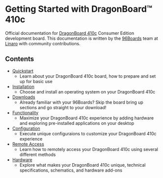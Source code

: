 # Getting Started with DragonBoard™ 410c

Official documentation for [DragonBoard 410c](https://www.96boards.org/products/ce/dragonboard410c/) Consumer Edition development board. This documentation is written by the [96Boards](https://www.96boards.org) team at [Linaro](http://www.linaro.org) with community contributions.

## Contents

- [Quickstart](Quickstart/README.md)
   - Learn about your DragonBoard 410c board, how to prepare and set up for basic use
- [Installation](Installation/README.md)
   - Choose and install an operating system on your DragonBoard 410c
- [Downloads](Downloads/README.md)
   - Already familiar with your 96Boards? Skip the board bring up sections and go straight to your download!
- [Functionality](Functionality/README.md)
   - Maximize your DragonBoard 410c experience by adding hardware and exploring pre-installed applications on your desktop
- [Configuration](Configuration/README.md)
   - Execute unique configuraions to customize your DragonBoard 410c experience
- [Remote Access](Remote-Access/README.md)
   - Learn how to remotely access your DragonBoard 410c using several different methods
- [Hardware](Hardware/README.md)
   - Explore what makes your DragonBoard 410c unique, technical specifications, schematics, and hardware add-ons
